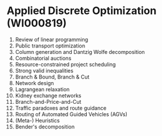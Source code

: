 # Applied Discrete Optimization (WI000819)
1. Review of linear programming
2. Public transport optimization
3. Column generation and Dantzig Wolfe decomposition 
4. Combinatorial auctions
5. Resource-constrained project scheduling
6. Strong valid inequalities
7. Branch & Bound, Branch & Cut
8. Network design
9. Lagrangean relaxation
10. Kidney exchange networks
11. Branch-and-Price-and-Cut
12. Traffic paradoxes and route guidance
13. Routing of Automated Guided Vehicles (AGVs)
14. (Meta-) Heuristics
15. Bender's decomposition

